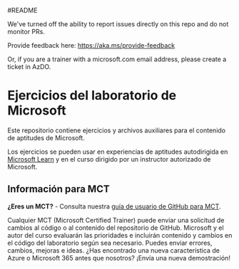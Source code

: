 #README

We've turned off the ability to report issues directly on this repo and do not monitor PRs.

Provide feedback here: https://aka.ms/provide-feedback

Or, if you are a trainer with a microsoft.com email address, please create a ticket in AzDO.

# Ejercicios del laboratorio de Microsoft
<!-- Change the title above as appropriate -->

Este repositorio contiene ejercicios y archivos auxiliares para el contenido de aptitudes de Microsoft.

Los ejercicios se pueden usar en experiencias de aptitudes autodirigida en [Microsoft Learn](https://learn.microsoft.com) y en el curso dirigido por un instructor autorizado de Microsoft.
<!-- Update thr paragraph above with a link to a specific Learning Path or course as appropriate -->

## Información para MCT
<!-- You can remove this section if the exercises will not be used to support Microsoft Official Curriculum ILT -->

**¿Eres un MCT?** - Consulta nuestra [guía de usuario de GitHub para MCT](https://microsoftlearning.github.io/MCT-User-Guide/).

Cualquier MCT (Microsoft Certified Trainer) puede enviar una solicitud de cambios al código o al contenido del repositorio de GitHub. Microsoft y el autor del curso evaluarán las prioridades e incluirán contenido y cambios en el código del laboratorio según sea necesario. Puedes enviar errores, cambios, mejoras e ideas. ¿Has encontrado una nueva característica de Azure o Microsoft 365 antes que nosotros? ¡Envía una nueva demostración!

